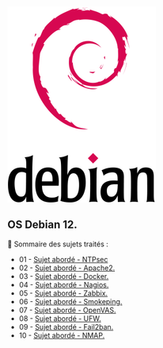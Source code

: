 ![Debian_logo-01](./images/Debian_logo-01.png)

## OS Debian 12.

👋 Sommaire des sujets traités :

- 01 - [Sujet abordé - NTPsec](https://github.com/0xCyberLiTech/NTPsec)
- 02 - [Sujet abordé - Apache2.](https://github.com/0xCyberLiTech/Apache2)
- 03 - [Sujet abordé - Docker.](https://github.com/0xCyberLiTech/Docker)
- 04 - [Sujet abordé - Nagios.](https://github.com/0xCyberLiTech/Nagios)
- 05 - [Sujet abordé - Zabbix.](https://github.com/0xCyberLiTech/Zabbix)
- 06 - [Sujet abordé - Smokeping.](https://github.com/0xCyberLiTech/Smokeping)
- 07 - [Sujet abordé - OpenVAS.](https://github.com/0xCyberLiTech/OpenVAS)
- 08 - [Sujet abordé - UFW.](https://github.com/0xCyberLiTech/Cybersecurite/blob/main/FAIL2BAN-installation-et-configuration.md)
- 09 - [Sujet abordé - Fail2ban.]()
- 10 - [Sujet abordé - NMAP.]()

